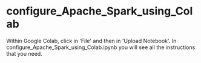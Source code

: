 # configure_Apache_Spark_using_Colab
Within Google Colab, click in 'File' and then in 'Upload Notebook'. 
In configure_Apache_Spark_using_Colab.ipynb you will see all the instructions that you need.
